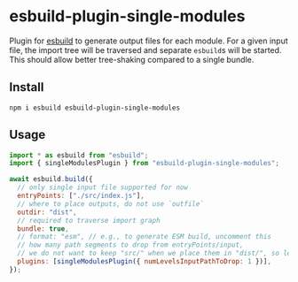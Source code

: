 # esbuild-plugin-single-modules

Plugin for [esbuild](https://esbuild.github.io/) to generate output files for each module. For a given input file, the import tree will be traversed and separate `esbuild`s will be started. This should allow better tree-shaking compared to a single bundle.

## Install

```shell
npm i esbuild esbuild-plugin-single-modules
```

## Usage

```js
import * as esbuild from "esbuild";
import { singleModulesPlugin } from "esbuild-plugin-single-modules";

await esbuild.build({
  // only single input file supported for now
  entryPoints: ["./src/index.js"],
  // where to place outputs, do not use `outfile`
  outdir: "dist",
  // required to traverse import graph
  bundle: true,
  // format: "esm", // e.g., to generate ESM build, uncomment this
  // how many path segments to drop from entryPoints/input,
  // we do not want to keep "src/" when we place them in "dist/", so let's drop one segment
  plugins: [singleModulesPlugin({ numLevelsInputPathToDrop: 1 })],
});
```
